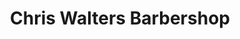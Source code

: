 ---
title: "Chris Walters Barbershop"
url: /aberdare/chris-walters-barbershop/
shop: hairdresser
---